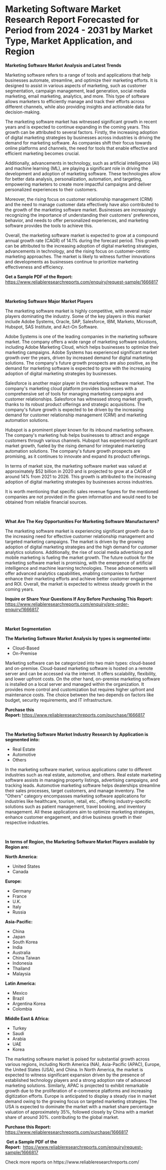 <p><h1>Marketing Software Market Research Report Forecasted for Period from 2024 -  2031 by Market Type, Market Application, and Region</h1></p><p><strong>Marketing Software Market Analysis and Latest Trends</strong></p>
<p><p>Marketing software refers to a range of tools and applications that help businesses automate, streamline, and optimize their marketing efforts. It is designed to assist in various aspects of marketing, such as customer segmentation, campaign management, lead generation, social media marketing, email marketing, analytics, and more. This type of software allows marketers to efficiently manage and track their efforts across different channels, while also providing insights and actionable data for decision-making.</p><p>The marketing software market has witnessed significant growth in recent years and is expected to continue expanding in the coming years. This growth can be attributed to several factors. Firstly, the increasing adoption of digital marketing strategies by businesses across industries is driving the demand for marketing software. As companies shift their focus towards online platforms and channels, the need for tools that enable effective and efficient marketing becomes crucial.</p><p>Additionally, advancements in technology, such as artificial intelligence (AI) and machine learning (ML), are playing a significant role in driving the development and adoption of marketing software. These technologies allow for better data analysis, personalization, automation, and targeting, empowering marketers to create more impactful campaigns and deliver personalized experiences to their customers.</p><p>Moreover, the rising focus on customer relationship management (CRM) and the need to manage customer data effectively have also contributed to the growth of the marketing software market. Businesses are increasingly recognizing the importance of understanding their customers' preferences, behavior, and needs to offer personalized experiences, and marketing software provides the tools to achieve this.</p><p>Overall, the marketing software market is expected to grow at a compound annual growth rate (CAGR) of 14.1% during the forecast period. This growth can be attributed to the increasing adoption of digital marketing strategies, advancements in technology, and the rising focus on customer-centric marketing approaches. The market is likely to witness further innovations and developments as businesses continue to prioritize marketing effectiveness and efficiency.</p></p>
<p><strong>Get a Sample PDF of the Report:&nbsp;</strong> <a href="https://www.reliableresearchreports.com/enquiry/request-sample/1666817">https://www.reliableresearchreports.com/enquiry/request-sample/1666817</a></p>
<p>&nbsp;</p>
<p><strong>Marketing Software Major Market Players</strong></p>
<p><p>The marketing software market is highly competitive, with several major players dominating the industry. Some of the key players in this market include Adobe Systems, Oracle, SAP, Salesforce, IBM, Marketo, Microsoft, Hubspot, SAS Institute, and Act-On Software.</p><p>Adobe Systems is one of the leading companies in the marketing software market. The company offers a wide range of marketing software solutions, including Adobe Marketing Cloud, which helps businesses to optimize their marketing campaigns. Adobe Systems has experienced significant market growth over the years, driven by increased demand for digital marketing solutions. The company's future growth prospects are also positive, as the demand for marketing software is expected to grow with the increasing adoption of digital marketing strategies by businesses.</p><p>Salesforce is another major player in the marketing software market. The company's marketing cloud platform provides businesses with a comprehensive set of tools for managing marketing campaigns and customer relationships. Salesforce has witnessed strong market growth, thanks to its robust product offerings and strategic acquisitions. The company's future growth is expected to be driven by the increasing demand for customer relationship management (CRM) and marketing automation solutions.</p><p>Hubspot is a prominent player known for its inbound marketing software. The company's marketing hub helps businesses to attract and engage customers through various channels. Hubspot has experienced significant market growth, fueled by the rising demand for integrated marketing automation solutions. The company's future growth prospects are promising, as it continues to innovate and expand its product offerings.</p><p>In terms of market size, the marketing software market was valued at approximately $52 billion in 2020 and is projected to grow at a CAGR of around 14% from 2021 to 2026. This growth is attributed to the increasing adoption of digital marketing strategies by businesses across industries.</p><p>It is worth mentioning that specific sales revenue figures for the mentioned companies are not provided in the given information and would need to be obtained from reliable financial sources.</p></p>
<p>&nbsp;</p>
<p><strong>What Are The Key Opportunities For Marketing Software Manufacturers?</strong></p>
<p><p>The marketing software market is experiencing significant growth due to the increasing need for effective customer relationship management and targeted marketing campaigns. The market is driven by the growing adoption of digital marketing strategies and the high demand for customer analytics solutions. Additionally, the rise of social media advertising and mobile marketing is fueling the market growth. The future outlook for the marketing software market is promising, with the emergence of artificial intelligence and machine learning technologies. These advancements will offer advanced analytics capabilities, enabling companies to further enhance their marketing efforts and achieve better customer engagement and ROI. Overall, the market is expected to witness steady growth in the coming years.</p></p>
<p><strong>Inquire or Share Your Questions If Any Before Purchasing This Report:</strong> <a href="https://www.reliableresearchreports.com/enquiry/pre-order-enquiry/1666817">https://www.reliableresearchreports.com/enquiry/pre-order-enquiry/1666817</a></p>
<p>&nbsp;</p>
<p><strong>Market Segmentation</strong></p>
<p><strong>The Marketing Software Market Analysis by types is segmented into:</strong></p>
<p><ul><li>Cloud-Based</li><li>On-Premise</li></ul></p>
<p><p>Marketing software can be categorized into two main types: cloud-based and on-premise. Cloud-based marketing software is hosted on a remote server and can be accessed via the internet. It offers scalability, flexibility, and lower upfront costs. On the other hand, on-premise marketing software is installed on a local server and managed within the organization. It provides more control and customization but requires higher upfront and maintenance costs. The choice between the two depends on factors like budget, security requirements, and IT infrastructure.</p></p>
<p><strong>Purchase this Report:&nbsp;</strong><a href="https://www.reliableresearchreports.com/purchase/1666817">https://www.reliableresearchreports.com/purchase/1666817</a></p>
<p>&nbsp;</p>
<p><strong>The Marketing Software Market Industry Research by Application is segmented into:</strong></p>
<p><ul><li>Real Estate</li><li>Automotive</li><li>Others</li></ul></p>
<p><p>In the marketing software market, various applications cater to different industries such as real estate, automotive, and others. Real estate marketing software assists in managing property listings, advertising campaigns, and tracking leads. Automotive marketing software helps dealerships streamline their sales processes, target customers, and manage inventory. The "Others" category encompasses marketing software applications for industries like healthcare, tourism, retail, etc., offering industry-specific solutions such as patient management, travel booking, and inventory management. All these applications aim to optimize marketing strategies, enhance customer engagement, and drive business growth in their respective industries.</p></p>
<p>&nbsp;</p>
<p><strong>In terms of Region, the Marketing Software Market Players available by Region are:</strong></p>
<p>
    <p> <strong> North America: </strong>
        <ul>
            <li>United States</li>
            <li>Canada</li>
        </ul>
        </p> 
    <p> <strong> Europe: </strong>
        <ul>
            <li>Germany</li>
            <li>France</li>
            <li>U.K.</li>
            <li>Italy</li>
            <li>Russia</li>
        </ul>
        </p> 
    <p> <strong> Asia-Pacific: </strong>
        <ul>
            <li>China</li>
            <li>Japan</li>
            <li>South Korea</li>
            <li>India</li>
            <li>Australia</li>
            <li>China Taiwan</li>
            <li>Indonesia</li>
            <li>Thailand</li>
            <li>Malaysia</li>
        </ul>
        </p> 
    <p> <strong> Latin America: </strong>
        <ul>
            <li>Mexico</li>
            <li>Brazil</li>
            <li>Argentina Korea</li>
            <li>Colombia</li>
        </ul>
        </p> 
    <p> <strong> Middle East & Africa: </strong>
        <ul>
            <li>Turkey</li>
            <li>Saudi</li>
            <li>Arabia</li>
            <li>UAE</li>
            <li>Korea</li>
        </ul>
    </p>
    </p>
<p><p>The marketing software market is poised for substantial growth across various regions, including North America (NA), Asia-Pacific (APAC), Europe, the United States (USA), and China. In North America, the market is expected to witness significant expansion driven by the presence of established technology players and a strong adoption rate of advanced marketing solutions. Similarly, APAC is projected to exhibit remarkable growth due to the proliferation of e-commerce platforms and increasing digitization efforts. Europe is anticipated to display a steady rise in market demand owing to the growing focus on targeted marketing strategies. The USA is expected to dominate the market with a market share percentage valuation of approximately 35%, followed closely by China with a market share of around 30%. contributing to the global market.</p></p>
<p><strong>Purchase this Report: </strong><a href="https://www.reliableresearchreports.com/purchase/1666817">https://www.reliableresearchreports.com/purchase/1666817</a></p>
<p>&nbsp;<strong>Get a Sample PDF of the Report:&nbsp;&nbsp;</strong><a href="https://www.reliableresearchreports.com/enquiry/request-sample/1666817">https://www.reliableresearchreports.com/enquiry/request-sample/1666817</a></p>
<p><strong></strong></p>
<p>Check more reports on https://www.reliableresearchreports.com/</p>